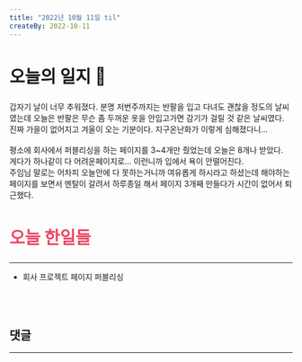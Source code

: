 ```yaml
---
title: "2022년 10월 11일 til"
createBy: 2022-10-11
---
```



##  <h2 style="font-size: 30px">오늘의 일지 🎪</h2>
갑자기 날이 너무 추워졌다. 분명 저번주까지는 반팔을 입고 다녀도 괜찮을 정도의 날씨였는데 오늘은 반팔은 무슨 좀 두꺼운 옷을 안입고가면 감기가 걸릴 것 같은 날씨였다. 진짜 가을이 없어지고 겨울이 오는 기분이다. 지구온난화가 이렇게 심해졌다니... 
<br>
<br>
평소에 회사에서 퍼블리싱을 하는 페이지를 3~4개만 줬었는데 오늘은 8개나 받았다. 게다가 하나같이 다 어려운페이지로... 이런니까 입에서 욕이 안떨어진다.
<br>
주임님 말로는 어차피 오늘안에 다 못하는거니까 여유롭게 하시라고 하셨는데 해야하는 페이지를 보면서 멘탈이 갈려서 하루종일 해서 페이지 3개째 만들다가 시간이 없어서 퇴근했다.


## <h2 style="color: #ee4867; font-size: 30px">오늘 한일들</h2>
--- 
- 회사 프로젝트 페이지 퍼블리싱

<br>
<br>

## 댓글
---
<br>

<Comment />
